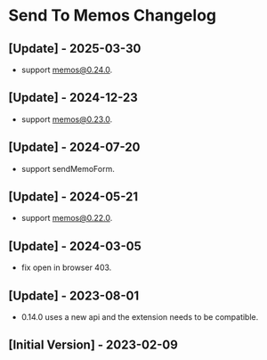 # Send To Memos Changelog

## [Update] - 2025-03-30

- support memos@0.24.0.

## [Update] - 2024-12-23

- support memos@0.23.0.

## [Update] - 2024-07-20

- support sendMemoForm.

## [Update] - 2024-05-21

- support memos@0.22.0.

## [Update] - 2024-03-05

- fix open in browser 403.

## [Update] - 2023-08-01

- 0.14.0 uses a new api and the extension needs to be compatible.

## [Initial Version] - 2023-02-09
